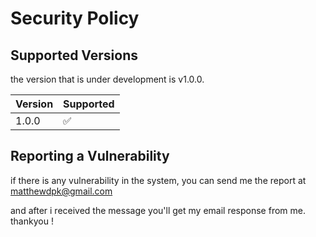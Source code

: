 # Security Policy

## Supported Versions

the version that is under development is v1.0.0.

| Version | Supported          |
| ------- | ------------------ |
| 1.0.0   | :white_check_mark: |

## Reporting a Vulnerability

if there is any vulnerability in the system, you can send me the report at matthewdpk@gmail.com

and after i received the message you'll get my email response from me.
thankyou !
